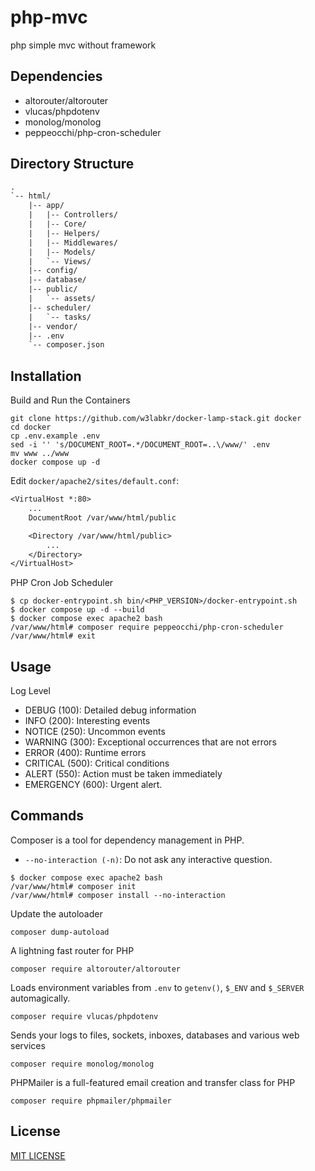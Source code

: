 # php-mvc

php simple mvc without framework

## Dependencies

- altorouter/altorouter
- vlucas/phpdotenv
- monolog/monolog
- peppeocchi/php-cron-scheduler

## Directory Structure

```txt
.
`-- html/
    |-- app/
    |   |-- Controllers/
    |   |-- Core/
    |   |-- Helpers/
    |   |-- Middlewares/
    |   |-- Models/
    |   `-- Views/
    |-- config/
    |-- database/
    |-- public/
    |   `-- assets/
    |-- scheduler/
    |   `-- tasks/
    |-- vendor/
    |-- .env
    `-- composer.json
```

## Installation

Build and Run the Containers

```shell
git clone https://github.com/w3labkr/docker-lamp-stack.git docker
cd docker
cp .env.example .env
sed -i '' 's/DOCUMENT_ROOT=.*/DOCUMENT_ROOT=..\/www/' .env
mv www ../www
docker compose up -d
```

Edit `docker/apache2/sites/default.conf`:

```txt
<VirtualHost *:80>
    ...
    DocumentRoot /var/www/html/public

    <Directory /var/www/html/public>
        ...
    </Directory>
</VirtualHost>
```

PHP Cron Job Scheduler

```shell
$ cp docker-entrypoint.sh bin/<PHP_VERSION>/docker-entrypoint.sh
$ docker compose up -d --build
$ docker compose exec apache2 bash
/var/www/html# composer require peppeocchi/php-cron-scheduler
/var/www/html# exit
```

## Usage

Log Level

- DEBUG (100): Detailed debug information
- INFO (200): Interesting events
- NOTICE (250): Uncommon events
- WARNING (300): Exceptional occurrences that are not errors
- ERROR (400): Runtime errors
- CRITICAL (500): Critical conditions
- ALERT (550): Action must be taken immediately
- EMERGENCY (600): Urgent alert.

## Commands

Composer is a tool for dependency management in PHP.

- `--no-interaction (-n)`: Do not ask any interactive question.

```shell
$ docker compose exec apache2 bash
/var/www/html# composer init
/var/www/html# composer install --no-interaction
```

Update the autoloader

```shell
composer dump-autoload
```

A lightning fast router for PHP

```shell
composer require altorouter/altorouter
```

Loads environment variables from `.env` to `getenv()`, `$_ENV` and `$_SERVER` automagically.

```shell
composer require vlucas/phpdotenv
```

Sends your logs to files, sockets, inboxes, databases and various web services

```shell
composer require monolog/monolog
```

PHPMailer is a full-featured email creation and transfer class for PHP

```shell
composer require phpmailer/phpmailer
```

## License

[MIT LICENSE](LICENSE)
